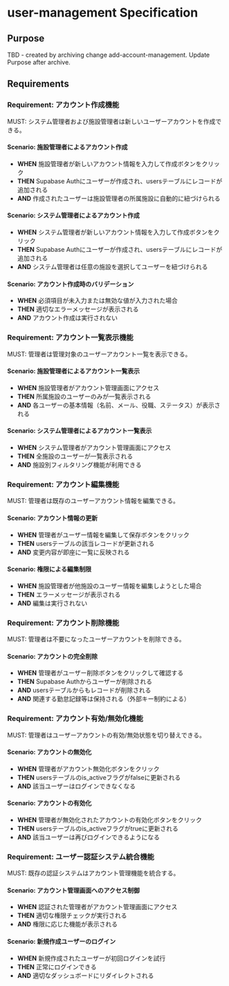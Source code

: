 # user-management Specification

## Purpose
TBD - created by archiving change add-account-management. Update Purpose after archive.
## Requirements
### Requirement: アカウント作成機能

MUST: システム管理者および施設管理者は新しいユーザーアカウントを作成できる。

#### Scenario: 施設管理者によるアカウント作成

- **WHEN** 施設管理者が新しいアカウント情報を入力して作成ボタンをクリック
- **THEN** Supabase Authにユーザーが作成され、usersテーブルにレコードが追加される
- **AND** 作成されたユーザーは施設管理者の所属施設に自動的に紐づけられる

#### Scenario: システム管理者によるアカウント作成

- **WHEN** システム管理者が新しいアカウント情報を入力して作成ボタンをクリック
- **THEN** Supabase Authにユーザーが作成され、usersテーブルにレコードが追加される
- **AND** システム管理者は任意の施設を選択してユーザーを紐づけられる

#### Scenario: アカウント作成時のバリデーション

- **WHEN** 必須項目が未入力または無効な値が入力された場合
- **THEN** 適切なエラーメッセージが表示される
- **AND** アカウント作成は実行されない

### Requirement: アカウント一覧表示機能

MUST: 管理者は管理対象のユーザーアカウント一覧を表示できる。

#### Scenario: 施設管理者によるアカウント一覧表示

- **WHEN** 施設管理者がアカウント管理画面にアクセス
- **THEN** 所属施設のユーザーのみが一覧表示される
- **AND** 各ユーザーの基本情報（名前、メール、役職、ステータス）が表示される

#### Scenario: システム管理者によるアカウント一覧表示

- **WHEN** システム管理者がアカウント管理画面にアクセス
- **THEN** 全施設のユーザーが一覧表示される
- **AND** 施設別フィルタリング機能が利用できる

### Requirement: アカウント編集機能

MUST: 管理者は既存のユーザーアカウント情報を編集できる。

#### Scenario: アカウント情報の更新

- **WHEN** 管理者がユーザー情報を編集して保存ボタンをクリック
- **THEN** usersテーブルの該当レコードが更新される
- **AND** 変更内容が即座に一覧に反映される

#### Scenario: 権限による編集制限

- **WHEN** 施設管理者が他施設のユーザー情報を編集しようとした場合
- **THEN** エラーメッセージが表示される
- **AND** 編集は実行されない

### Requirement: アカウント削除機能

MUST: 管理者は不要になったユーザーアカウントを削除できる。

#### Scenario: アカウントの完全削除

- **WHEN** 管理者がユーザー削除ボタンをクリックして確認する
- **THEN** Supabase Authからユーザーが削除される
- **AND** usersテーブルからもレコードが削除される
- **AND** 関連する勤怠記録等は保持される（外部キー制約による）

### Requirement: アカウント有効/無効化機能

MUST: 管理者はユーザーアカウントの有効/無効状態を切り替えできる。

#### Scenario: アカウントの無効化

- **WHEN** 管理者がアカウント無効化ボタンをクリック
- **THEN** usersテーブルのis_activeフラグがfalseに更新される
- **AND** 該当ユーザーはログインできなくなる

#### Scenario: アカウントの有効化

- **WHEN** 管理者が無効化されたアカウントの有効化ボタンをクリック
- **THEN** usersテーブルのis_activeフラグがtrueに更新される
- **AND** 該当ユーザーは再びログインできるようになる

### Requirement: ユーザー認証システム統合機能

MUST: 既存の認証システムはアカウント管理機能を統合する。

#### Scenario: アカウント管理画面へのアクセス制御

- **WHEN** 認証された管理者がアカウント管理画面にアクセス
- **THEN** 適切な権限チェックが実行される
- **AND** 権限に応じた機能が表示される

#### Scenario: 新規作成ユーザーのログイン

- **WHEN** 新規作成されたユーザーが初回ログインを試行
- **THEN** 正常にログインできる
- **AND** 適切なダッシュボードにリダイレクトされる

